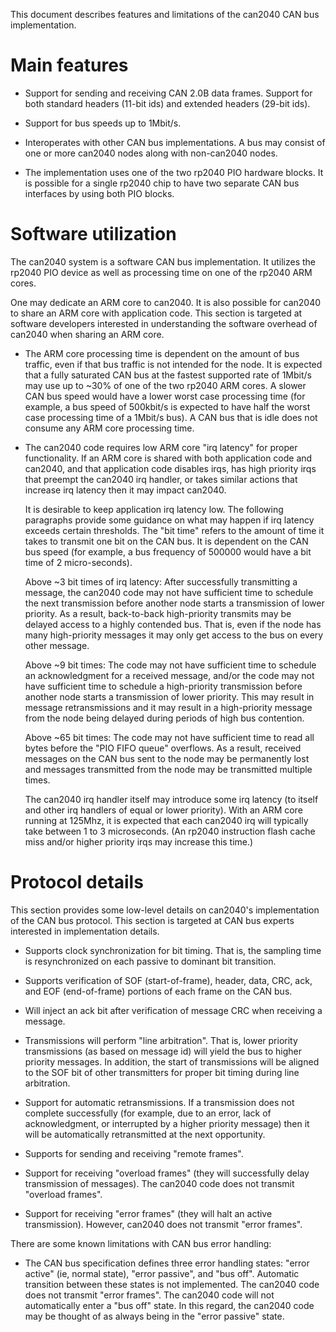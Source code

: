This document describes features and limitations of the can2040 CAN
bus implementation.

# Main features

* Support for sending and receiving CAN 2.0B data frames.  Support for
  both standard headers (11-bit ids) and extended headers (29-bit
  ids).

* Support for bus speeds up to 1Mbit/s.

* Interoperates with other CAN bus implementations.  A bus may consist
  of one or more can2040 nodes along with non-can2040 nodes.

* The implementation uses one of the two rp2040 PIO hardware blocks.
  It is possible for a single rp2040 chip to have two separate CAN bus
  interfaces by using both PIO blocks.

# Software utilization

The can2040 system is a software CAN bus implementation.  It utilizes
the rp2040 PIO device as well as processing time on one of the rp2040
ARM cores.

One may dedicate an ARM core to can2040.  It is also possible for
can2040 to share an ARM core with application code.  This section is
targeted at software developers interested in understanding the
software overhead of can2040 when sharing an ARM core.

* The ARM core processing time is dependent on the amount of bus
  traffic, even if that bus traffic is not intended for the node. It
  is expected that a fully saturated CAN bus at the fastest supported
  rate of 1Mbit/s may use up to ~30% of one of the two rp2040 ARM
  cores.  A slower CAN bus speed would have a lower worst case
  processing time (for example, a bus speed of 500kbit/s is expected
  to have half the worst case processing time of a 1Mbit/s bus).  A
  CAN bus that is idle does not consume any ARM core processing time.

* The can2040 code requires low ARM core "irq latency" for proper
  functionality.  If an ARM core is shared with both application code
  and can2040, and that application code disables irqs, has high
  priority irqs that preempt the can2040 irq handler, or takes similar
  actions that increase irq latency then it may impact can2040.

  It is desirable to keep application irq latency low.  The following
  paragraphs provide some guidance on what may happen if irq latency
  exceeds certain thresholds.  The "bit time" refers to the amount of
  time it takes to transmit one bit on the CAN bus.  It is dependent
  on the CAN bus speed (for example, a bus frequency of 500000 would
  have a bit time of 2 micro-seconds).

  Above ~3 bit times of irq latency: After successfully transmitting a
  message, the can2040 code may not have sufficient time to schedule
  the next transmission before another node starts a transmission of
  lower priority.  As a result, back-to-back high-priority transmits
  may be delayed access to a highly contended bus.  That is, even if
  the node has many high-priority messages it may only get access to
  the bus on every other message.

  Above ~9 bit times: The code may not have sufficient time to
  schedule an acknowledgment for a received message, and/or the code
  may not have sufficient time to schedule a high-priority
  transmission before another node starts a transmission of lower
  priority.  This may result in message retransmissions and it may
  result in a high-priority message from the node being delayed during
  periods of high bus contention.

  Above ~65 bit times: The code may not have sufficient time to read
  all bytes before the "PIO FIFO queue" overflows.  As a result,
  received messages on the CAN bus sent to the node may be permanently
  lost and messages transmitted from the node may be transmitted
  multiple times.

  The can2040 irq handler itself may introduce some irq latency (to
  itself and other irq handlers of equal or lower priority).  With an
  ARM core running at 125Mhz, it is expected that each can2040 irq
  will typically take between 1 to 3 microseconds.  (An rp2040
  instruction flash cache miss and/or higher priority irqs may
  increase this time.)

# Protocol details

This section provides some low-level details on can2040's
implementation of the CAN bus protocol.  This section is targeted at
CAN bus experts interested in implementation details.

* Supports clock synchronization for bit timing.  That is, the
  sampling time is resynchronized on each passive to dominant bit
  transition.

* Supports verification of SOF (start-of-frame), header, data, CRC,
  ack, and EOF (end-of-frame) portions of each frame on the CAN bus.

* Will inject an ack bit after verification of message CRC when
  receiving a message.

* Transmissions will perform "line arbitration".  That is, lower
  priority transmissions (as based on message id) will yield the bus
  to higher priority messages.  In addition, the start of
  transmissions will be aligned to the SOF bit of other transmitters
  for proper bit timing during line arbitration.

* Support for automatic retransmissions.  If a transmission does not
  complete successfully (for example, due to an error, lack of
  acknowledgment, or interrupted by a higher priority message) then
  it will be automatically retransmitted at the next opportunity.

* Supports for sending and receiving "remote frames".

* Support for receiving "overload frames" (they will successfully
  delay transmission of messages).  The can2040 code does not transmit
  "overload frames".

* Support for receiving "error frames" (they will halt an active
  transmission).  However, can2040 does not transmit "error frames".

There are some known limitations with CAN bus error handling:

* The CAN bus specification defines three error handling states:
  "error active" (ie, normal state), "error passive", and "bus off".
  Automatic transition between these states is not implemented.  The
  can2040 code does not transmit "error frames".  The can2040 code
  will not automatically enter a "bus off" state.  In this regard, the
  can2040 code may be thought of as always being in the "error
  passive" state.
